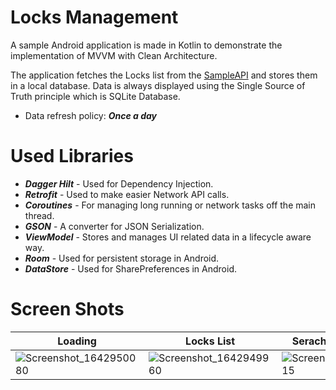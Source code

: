 # Locks Management
A sample Android application is made in Kotlin to demonstrate the implementation of MVVM with Clean Architecture.

The application fetches the Locks list from the [SampleAPI](https://simonsvoss-homework.herokuapp.com/sv_lsm_data.json) and stores them in a local database. Data is always displayed using the Single Source of Truth principle which is SQLite Database.

- Data refresh policy: ***Once a day***

# Used Libraries
 - ***Dagger Hilt*** - Used for Dependency Injection.
 - ***Retrofit*** - Used to make easier Network API calls.
 - ***Coroutines*** - For managing long running or network tasks off the main thread.
 - ***GSON*** - A converter for JSON Serialization.
 - ***ViewModel*** - Stores and manages UI related data in a lifecycle aware way.
 - ***Room*** - Used for persistent storage in Android.
 - ***DataStore*** - Used for SharePreferences in Android.
 
 # Screen Shots
Loading  | Locks List  | Serach and Highlight
------------- | -------------  | -------------
![Screenshot_1642950080](https://user-images.githubusercontent.com/50651962/150685909-71465f71-c43c-4358-9fdb-f95faa706a2c.png)|![Screenshot_1642949960](https://user-images.githubusercontent.com/50651962/150685916-a106e241-d7ea-4f4e-95a8-188a7b322f62.png)|![Screenshot_1642950115](https://user-images.githubusercontent.com/50651962/150685921-c1e85ae3-447c-4670-aecc-bc63642a4551.png)
